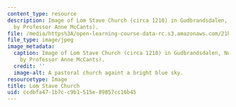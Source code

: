 ```yaml
---
content_type: resource
description: Image of Lom Stave Church (circa 1210) in Gudbrandsdalen, Norway. (Image
  by Professor Anne McCants).
file: /media/https%3A/open-learning-course-data-rc.s3.amazonaws.com/21h-306-the-emergence-of-europe-500-1300-fall-2003/ccdbfa471b7cc9b1515e89857cc16b45_21h-306f03.jpg
file_type: image/jpeg
image_metadata:
  caption: Image of Lom Stave Church (circa 1210) in Gudbrandsdalen, Norway. (Image
    by Professor Anne McCants).
  credit: ''
  image-alt: A pastoral church againt a bright blue sky.
resourcetype: Image
title: Lom Stave Church
uid: ccdbfa47-1b7c-c9b1-515e-89857cc16b45
---
```

